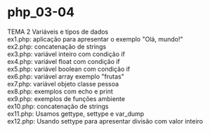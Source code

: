 # php_03-04
TEMA 2 Variáveis e tipos de dados <br>
ex1.php: aplicação para apresentar o exemplo "Olá, mundo!" <br>
ex2.php: concatenação de strings <br>
ex3.php: variável inteiro com condição if <br>
ex4.php: variável float com condição if <br>
ex5.php: variável boolean com condição if <br>
ex6.php: variável array exemplo "frutas" <br>
ex7.php: variável objeto classe pessoa <br>
ex8.php: exemplos com echo e print <br>
ex9.php: exemplos de funções ambiente <br>
ex10.php: concatenação de strings <br>
ex11.php: Usamos gettype, settype e var_dump <br>
ex12.php: Usando settype para apresentar divisão com valor inteiro <br>
